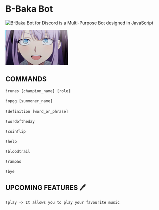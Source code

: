 # B-Baka Bot
![B-Baka Bot](antoniomrtz.github.io/b-baka_bot_web/) for Discord is a Multi-Purpose Bot designed in JavaScript

<img src=https://raw.githubusercontent.com/AntonioMrtz/B-Baka_Bot/main/img/hotaru_gif.gif width=200px>

</br>

## COMMANDS
```
!runes [champion_name] [role]

!opgg [summoner_name]

!definition [word_or_phrase]

!wordoftheday

!coinflip

!help

!bloodtrail

!rampas

!bye
```

## UPCOMING FEATURES 🖊

```!play -> It allows you to play your favourite music```
